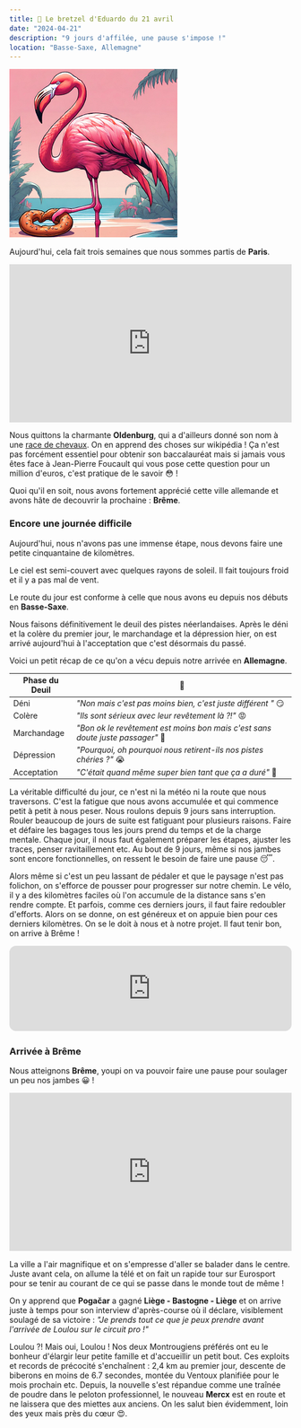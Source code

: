 ```yaml
---
title: 🥨 Le bretzel d'Eduardo du 21 avril
date: "2024-04-21"
description: "9 jours d'affilée, une pause s'impose !"
location: "Basse-Saxe, Allemagne"
---
```


![Bretzel d'Eduardo](../bretzel_eduardo.png)

Aujourd'hui, cela fait trois semaines que nous sommes partis de **Paris**.

<div style="width: 100%; height: 0; position: relative; padding-bottom: 56%;"><iframe src="https://giphy.com/embed/TjAcxImn74uoDYVxFl" style="top: 0; left: 0; width: 100%; height: 100%; position: absolute; border: 0;" allowfullscreen scrolling="no" allow="encrypted-media;" class="giphy-embed"></iframe></div> 

Nous quittons la charmante **Oldenburg**, qui a d'ailleurs donné son nom à une [race de chevaux](https://fr.m.wikipedia.org/wiki/Oldenbourg_(cheval)). On en apprend des choses sur wikipédia ! Ça n'est pas forcément essentiel pour obtenir son baccalauréat mais si jamais vous êtes face à Jean-Pierre Foucault qui vous pose cette question pour un million d'euros, c'est pratique de le savoir 😳 !

Quoi qu'il en soit, nous avons fortement apprécié cette ville allemande et avons hâte de decouvrir la prochaine : **Brême**.

### Encore une journée difficile
Aujourd'hui, nous n'avons pas une immense étape, nous devons faire une petite cinquantaine de kilomètres.

Le ciel est semi-couvert avec quelques rayons de soleil. Il fait toujours froid et il y a pas mal de vent.

Le route du jour est conforme à celle que nous avons eu depuis nos débuts en **Basse-Saxe**.

Nous faisons définitivement le deuil des pistes néerlandaises. Après le déni et la colère du premier jour, le marchandage et la dépression hier, on est arrivé aujourd'hui à l'acceptation que c'est désormais du passé. 

Voici un petit récap de ce qu'on a vécu depuis notre arrivée en **Allemagne**.

| Phase du Deuil   |  🦩  |
|----|----|
| Déni  |  *"Non mais c'est pas moins bien, c'est juste différent "* 😏 |
| Colère   | *"Ils sont sérieux avec leur revêtement là ?!"* 😡 |
| Marchandage   | *"Bon ok le revêtement est moins bon mais c'est sans doute juste passager"* 🤔   |
| Dépression   | *"Pourquoi, oh pourquoi nous retirent-ils nos pistes chéries ?"* 😭  |
| Acceptation  | *"C'était quand même super bien tant que ça a duré"* 🥹   |

La véritable difficulté du jour, ce n'est ni la météo ni la route que nous traversons. C'est la fatigue que nous avons accumulée et qui commence petit à petit à nous peser. Nous roulons depuis 9 jours sans interruption. Rouler beaucoup de jours de suite est fatiguant pour plusieurs raisons. Faire et défaire les bagages tous les jours prend du temps et de la charge mentale. Chaque jour, il nous faut également préparer les étapes, ajuster les traces, penser ravitaillement etc. Au bout de 9 jours, même si nos jambes sont encore fonctionnelles, on ressent le besoin de faire une pause 😴.

Alors même si c'est un peu lassant de pédaler et que le paysage n'est pas folichon, on s'efforce de pousser pour progresser sur notre chemin. Le vélo, il y a des kilomètres faciles où l'on accumule de la distance sans s'en rendre compte. Et parfois, comme ces derniers jours, il faut faire redoubler d'efforts. Alors on se donne, on est généreux et on appuie bien pour ces derniers kilomètres. On se le doit à nous et à notre projet. Il faut tenir bon, on arrive à Brême !
<iframe style="border-radius:12px" src="https://open.spotify.com/embed/track/75qTiuMSW8itlBRgyPcB48?utm_source=generator" width="100%" height="152" frameBorder="0" allow="autoplay; clipboard-write; encrypted-media; picture-in-picture" loading="lazy"></iframe>

### Arrivée à Brême
Nous atteignons **Brême**, youpi on va pouvoir faire une pause pour soulager un peu nos jambes 😀 !

<div style="width: 100%; height: 0; position: relative; padding-bottom: 56%;"><iframe src="https://giphy.com/embed/U3PFGB8kCBVf7EN4Fk" style="top: 0; left: 0; width: 100%; height: 100%; position: absolute; border: 0;" allowfullscreen scrolling="no" allow="encrypted-media;" class="giphy-embed"></iframe></div> 

La ville a l'air magnifique et on s'empresse d'aller se balader dans le centre. Juste avant cela, on allume la télé et on fait un rapide tour sur Eurosport pour se tenir au courant de ce qui se passe dans le monde tout de même ! 

On y apprend que **Pogačar** a gagné **Liège - Bastogne - Liège** et on arrive juste à temps pour son interview d'après-course où il déclare, visiblement soulagé de sa victoire : *"Je prends tout ce que je peux prendre avant l'arrivée de Loulou sur le circuit pro !"*

Loulou ?! Mais oui, Loulou ! Nos deux Montrougiens préférés ont eu le bonheur d'élargir leur petite famille et d'accueillir un petit bout. Ces exploits et records de précocité s'enchaînent : 2,4 km au premier jour, descente de biberons en moins de 6.7 secondes, montée du Ventoux planifiée pour le mois prochain etc. Depuis, la nouvelle s'est répandue comme une traînée de poudre dans le peloton professionnel, le nouveau **Mercx** est en route et ne laissera que des miettes aux anciens. On les salut bien évidemment, loin des yeux mais près du cœur 😍.